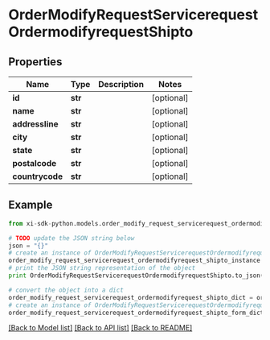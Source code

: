 # OrderModifyRequestServicerequestOrdermodifyrequestShipto


## Properties

Name | Type | Description | Notes
------------ | ------------- | ------------- | -------------
**id** | **str** |  | [optional] 
**name** | **str** |  | [optional] 
**addressline** | **str** |  | [optional] 
**city** | **str** |  | [optional] 
**state** | **str** |  | [optional] 
**postalcode** | **str** |  | [optional] 
**countrycode** | **str** |  | [optional] 

## Example

```python
from xi-sdk-python.models.order_modify_request_servicerequest_ordermodifyrequest_shipto import OrderModifyRequestServicerequestOrdermodifyrequestShipto

# TODO update the JSON string below
json = "{}"
# create an instance of OrderModifyRequestServicerequestOrdermodifyrequestShipto from a JSON string
order_modify_request_servicerequest_ordermodifyrequest_shipto_instance = OrderModifyRequestServicerequestOrdermodifyrequestShipto.from_json(json)
# print the JSON string representation of the object
print OrderModifyRequestServicerequestOrdermodifyrequestShipto.to_json()

# convert the object into a dict
order_modify_request_servicerequest_ordermodifyrequest_shipto_dict = order_modify_request_servicerequest_ordermodifyrequest_shipto_instance.to_dict()
# create an instance of OrderModifyRequestServicerequestOrdermodifyrequestShipto from a dict
order_modify_request_servicerequest_ordermodifyrequest_shipto_form_dict = order_modify_request_servicerequest_ordermodifyrequest_shipto.from_dict(order_modify_request_servicerequest_ordermodifyrequest_shipto_dict)
```
[[Back to Model list]](../README.md#documentation-for-models) [[Back to API list]](../README.md#documentation-for-api-endpoints) [[Back to README]](../README.md)


